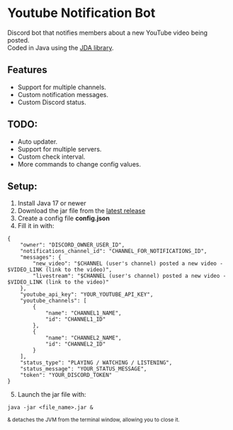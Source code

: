 # Youtube Notification Bot

Discord bot that notifies members about a new YouTube video being posted.<br>
Coded in Java using the [JDA library](https://github.com/discord-jda/JDA).

## Features
- Support for multiple channels.
- Custom notification messages.
- Custom Discord status.


## TODO:
- Auto updater.
- Support for multiple servers.
- Custom check interval.
- More commands to change config values.

## Setup:
1. Install Java 17 or newer
2. Download the jar file from the [latest release](https://github.com/myne145/Youtube-Notification-Bot-Discord/releases/latest)
3. Create a config file **config.json**
4. Fill it in with: 
```
{
    "owner": "DISCORD_OWNER_USER_ID",
    "notifications_channel_id": "CHANNEL_FOR_NOTIFICATIONS_ID",
    "messages": {
        "new_video": "$CHANNEL (user's channel) posted a new video - $VIDEO_LINK (link to the video)",
        "livestream": "$CHANNEL (user's channel) posted a new video - $VIDEO_LINK (link to the video)"
    },
    "youtube_api_key": "YOUR_YOUTUBE_API_KEY",
    "youtube_channels": [
        {
            "name": "CHANNEL1_NAME",
            "id": "CHANNEL1_ID"
        },
        {
            "name": "CHANNEL2_NAME",
            "id": "CHANNEL2_ID"
        }
    ],
    "status_type": "PLAYING / WATCHING / LISTENING",
    "status_message": "YOUR_STATUS_MESSAGE",
    "token": "YOUR_DISCORD_TOKEN"
}
```
5. Launch the jar file with:
```
java -jar <file_name>.jar &
```
<sup>& detaches the JVM from the terminal window, allowing you to close it.</sup>
